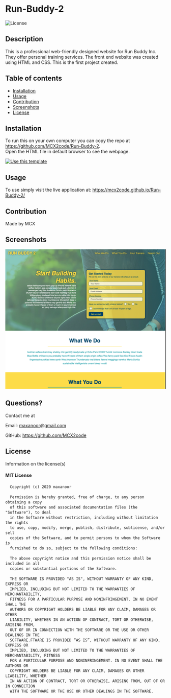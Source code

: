 # Run-Buddy-2
  
 
  ![License](https://img.shields.io/badge/license-mit-informational.svg)
  

  ## Description
  
  This is a professional web-friendly designed website for Run Buddy Inc. They offer personal training services. The front end website was created using HTML and CSS. This is the first project created. 

  ## Table of contents

  * [Installation](#installation)
  * [Usage](#usage)
  * [Contribution](#contribution)
  * [Screenshots](#screenshots)
  * [License](#license)

  ## Installation

  To run this on your own computer you can copy the repo at https://github.com/MCX2code/Run-Buddy-2. <br>
  Open the HTML file in default browser to see the webpage.
  
  [![Use this template](https://img.shields.io/badge/Generate-Use_this_template-2ea44f?style=for-the-badge)](https://github.com/MCX2code/Run-Buddy-2)

  ## Usage 

  To use simply visit the live application at: https://mcx2code.github.io/Run-Buddy-2/

  ## Contribution

  Made by MCX

  ## Screenshots

  ![Project Screenshot](https://raw.githubusercontent.com/MCX2code/Run-Buddy-2/ddb328163f2c44e989d47b730632b47f48ecf63f/Run-buddy-2.png)

  ## Questions?

  Contact me at 

  Email: maxanoor@gmail.com

  GitHub: https://github.com/MCX2code

  ## License

  Information on the license(s)

  
  #### MIT License

      Copyright (c) 2020 maxanoor

      Permission is hereby granted, free of charge, to any person obtaining a copy
      of this software and associated documentation files (the "Software"), to deal
      in the Software without restriction, including without limitation the rights
      to use, copy, modify, merge, publish, distribute, sublicense, and/or sell
      copies of the Software, and to permit persons to whom the Software is
      furnished to do so, subject to the following conditions:

      The above copyright notice and this permission notice shall be included in all
      copies or substantial portions of the Software.

      THE SOFTWARE IS PROVIDED "AS IS", WITHOUT WARRANTY OF ANY KIND, EXPRESS OR
      IMPLIED, INCLUDING BUT NOT LIMITED TO THE WARRANTIES OF MERCHANTABILITY,
      FITNESS FOR A PARTICULAR PURPOSE AND NONINFRINGEMENT. IN NO EVENT SHALL THE
      AUTHORS OR COPYRIGHT HOLDERS BE LIABLE FOR ANY CLAIM, DAMAGES OR OTHER
      LIABILITY, WHETHER IN AN ACTION OF CONTRACT, TORT OR OTHERWISE, ARISING FROM,
      OUT OF OR IN CONNECTION WITH THE SOFTWARE OR THE USE OR OTHER DEALINGS IN THE
      SOFTWARE.FTWARE IS PROVIDED “AS IS”, WITHOUT WARRANTY OF ANY KIND, EXPRESS OR 
      IMPLIED, INCLUDING BUT NOT LIMITED TO THE WARRANTIES OF MERCHANTABILITY, FITNESS 
      FOR A PARTICULAR PURPOSE AND NONINFRINGEMENT. IN NO EVENT SHALL THE AUTHORS OR 
      COPYRIGHT HOLDERS BE LIABLE FOR ANY CLAIM, DAMAGES OR OTHER LIABILITY, WHETHER 
      IN AN ACTION OF CONTRACT, TORT OR OTHERWISE, ARISING FROM, OUT OF OR IN CONNECTION 
      WITH THE SOFTWARE OR THE USE OR OTHER DEALINGS IN THE SOFTWARE.
      

  
